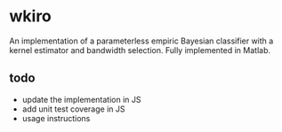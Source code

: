 wkiro
=====

An implementation of a parameterless empiric Bayesian classifier with a kernel estimator and bandwidth selection.
Fully implemented in Matlab.

todo
---
- update the implementation in JS
- add unit test coverage in JS
- usage instructions
